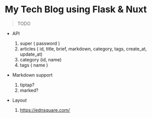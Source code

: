 # My Tech Blog using Flask & Nuxt

> TODO

* API
  1. super ( password )
  2. articles ( id, title, brief, markdown, category, tags, create_at, update_at)
  3. category (id, name)
  4. tags ( name )

* Markdown support
  1. tiptap?
  2. marked?

* Layout
  1. https://ednsquare.com/
  